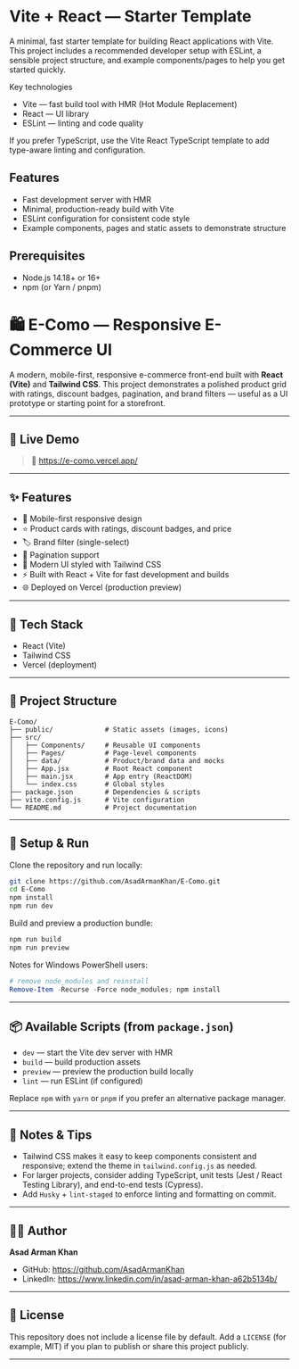 # Vite + React — Starter Template

A minimal, fast starter template for building React applications with Vite. This project includes a recommended developer setup with ESLint, a sensible project structure, and example components/pages to help you get started quickly.

Key technologies

- Vite — fast build tool with HMR (Hot Module Replacement)
- React — UI library
- ESLint — linting and code quality

If you prefer TypeScript, use the Vite React TypeScript template to add type-aware linting and configuration.

## Features

- Fast development server with HMR
- Minimal, production-ready build with Vite
- ESLint configuration for consistent code style
- Example components, pages and static assets to demonstrate structure

## Prerequisites

- Node.js 14.18+ or 16+
- npm (or Yarn / pnpm)

# 🛍️ E-Como — Responsive E-Commerce UI

A modern, mobile-first, responsive e-commerce front-end built with **React (Vite)** and **Tailwind CSS**. This project demonstrates a polished product grid with ratings, discount badges, pagination, and brand filters — useful as a UI prototype or starting point for a storefront.

---

## 🚀 Live Demo

> 🔗 https://e-como.vercel.app/

---

## ✨ Features

- 📱 Mobile-first responsive design
- ⭐ Product cards with ratings, discount badges, and price
- 🏷️ Brand filter (single-select)
- 📑 Pagination support
- 🎨 Modern UI styled with Tailwind CSS
- ⚡ Built with React + Vite for fast development and builds
- 🌐 Deployed on Vercel (production preview)

---

## 🔧 Tech Stack

- React (Vite)
- Tailwind CSS
- Vercel (deployment)

---

## 🧭 Project Structure

```
E-Como/
├── public/             # Static assets (images, icons)
├── src/
│   ├── Components/     # Reusable UI components
│   ├── Pages/          # Page-level components
│   ├── data/           # Product/brand data and mocks
│   ├── App.jsx         # Root React component
│   ├── main.jsx        # App entry (ReactDOM)
│   └── index.css       # Global styles
├── package.json        # Dependencies & scripts
├── vite.config.js      # Vite configuration
└── README.md           # Project documentation
```

---

## 🔧 Setup & Run

Clone the repository and run locally:

```bash
git clone https://github.com/AsadArmanKhan/E-Como.git
cd E-Como
npm install
npm run dev
```

Build and preview a production bundle:

```bash
npm run build
npm run preview
```

Notes for Windows PowerShell users:

```powershell
# remove node_modules and reinstall
Remove-Item -Recurse -Force node_modules; npm install
```

---

## 📦 Available Scripts (from `package.json`)

- `dev` — start the Vite dev server with HMR
- `build` — build production assets
- `preview` — preview the production build locally
- `lint` — run ESLint (if configured)

Replace `npm` with `yarn` or `pnpm` if you prefer an alternative package manager.

---

## 🧪 Notes & Tips

- Tailwind CSS makes it easy to keep components consistent and responsive; extend the theme in `tailwind.config.js` as needed.
- For larger projects, consider adding TypeScript, unit tests (Jest / React Testing Library), and end-to-end tests (Cypress).
- Add `Husky` + `lint-staged` to enforce linting and formatting on commit.

---

## 👨‍💻 Author

**Asad Arman Khan**

- GitHub: https://github.com/AsadArmanKhan
- LinkedIn: https://www.linkedin.com/in/asad-arman-khan-a62b5134b/

---

## 📄 License

This repository does not include a license file by default. Add a `LICENSE` (for example, MIT) if you plan to publish or share this project publicly.

---
